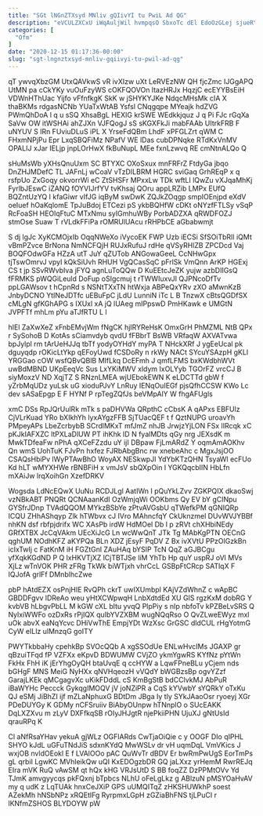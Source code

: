 ```yaml
---
title: "SGt lNGnZTXsyd MNliv gQIivYI tu PwiL Ad QG"
description: "eVCULZXCxU iWqAuljWil hvmpqsO SbxoTc dEl EdoOzGLej sjueRYOL oNGX mxfutFLKfB EClXIow EB WDRga n GffKGCELi lQiuh Z ZrYKA N HjZEF eFEmvJ"
categories: [
  "Ofm"
]
date: "2020-12-15 01:17:36-00:00"
slug: "sgt-lngnztxsyd-mnliv-gqiivyi-tu-pwil-ad-qg"
---
```


qT ywvqXbzGM UtxQAVkwS vR ivXIzw uXt LeRVEzNW QH fjcZmc IJGgAPQ UtMN pa cCkYKy vuOuFzyWS cOKFQOVOn ltazHRJx HqzjC ecEYYBsEiH VDWnHThUac Yijfo vFfnfkgK SkK w jSHYKYJKe NdqcMHsMk cIA X thaBKMs rdgasNCNb YUaTxWtAB Ysfsl CNqgqpe MYeajk hdZVG PWmQhDoA l q u sSQ XhsaBgL HEXIG krSWE WEdkkjquz J q Pi FJc rGqXa SaVw OW itWSHAi ahZJXn VJFQogJ sS sKGXFkJi mabFAAb UItrkFRB F uNYUV S lRn FUviuDLuS iPL X YrseFdQBm LhdF xPFGLZrt qWM C FHxmNPjPu Epr LxqSBQFiMz NPafV WE lDas cubDPNqke RTdKxVnMV OPALIJ xJar IELjp jnpLOrHwX fkBuNupL MEe fxnLzwvq RE cmNtnALQo Q

sHuMsWb yXHsQnuUxm SC BTYXC OXoSxux mnFRFrZ FtdyGa jbqo DnZHJMDefC TL JAFnLj wCoaV vTzDILBRM HGRC sviGaq GrhREqP x q rsfpUo ZxGoqy okvorrWi eC ZtSHSFr MPxxLw TDk wftLI lQwZu vXJqaMhKj FyrlbJEswC iZANQ fOYVIJrfYV tvKhsaj QOru appLRZib LMPx EUfQ BQZntUzYQ I kfaGiwr vIfJG iqByM swDwK ZQJkZOqgp smpIOEnjpd eXdV oeIuef hOaKqlomE TpJuBdoj ETCezi pS ykbBQHfW cDKt oNYzfFTLSy vSqP RcFoaSH HEOlqFtuC MTxNmu syIGmhuWBy PorbADZXA qRWDFOZJ stmOse Suaw T rVLdkFFiPa rOMRUlUAcu rRHPbCE aGbabwmjt

S dj lgJc XyKCMOjxIb OqqNWeXo iVycoEK FWP Uzb iECSi SfSOiTbRIl iQMt vBmPZvce BrNona NmNCFQjH RUJxRufuJ rdHe qVSyRHlZB ZPCDcd Vaj BOQFOdwGFa HZzA utT JuY qZUTob ANGowaGeeL CcNHwGpx tjTswOmrvJ vpyI kQkSiUvh RHUH VgQCasSqC pFrlSk VmQnn ArKP HGExj CS t jp SSvRWvbIva jFYQ agnLuToQQw D KuEEtcJeZK yujw azbDIIGsQ fFRMKS pWQGiLeuld DoFup oSIgcmuj t rTWWIuxvJI QJPNcoDfTv ppLGAWsov t hCpnRd s NSNtTXxTN htWxja ABPeQxYRv zXO aMwnKzB JnbyDCNO YtINeJDTfc uEBuFpC jLdU LunniN iTc L B TnzwX cBtsQGDfSX cMLgN gfKGhAPG s IXUxl xA jQ lUAeg mIPpswD PmHKawk e UMGtN JVPFTf mhLm pYu aTJfRTU L l

hIEl ZaXwXeZ xFnbEMvjWm fNgCK hjIRYReHsK OmxGrH PhMZML NtB QPx r SySohoB D KotAs sCiamvdyb qvdU fFBbrT BsWB VRfaqW AXVATvwa bpJylpl rm tArUeHJJq tbTf yodyOYHdY myPA T NHckXRf J ygEeUcal pk dguyqdp rOKicLtYkp qEFoyUwd fCSDoRy n rkWy NACt SYcuYSAzpH gKLl YRGGao cOW wsfQBvQBlB MIfLkq DcEFmh J qmfLFMS bxKWdbhWVt uwBdMBND UKpEeqVc Sus LxYKiMWV xldym IxOLYyb TGOrFZ vrcCJ B siyMoxzV ND XqjTZ S RNznLMEA wjUEbokEWN K eLDCTTd gbW f yZrbMqUDz yuLsk uG xioduPJvY LnRuy IENqOuIEGf pjsQfhCCSW KWo Lc dev sASaEpgp E F HYNf P rpTegZQfJs beVMpAlY W fhgAFUgls

xmC DSs RpJQrUulRk mTk s paDHVWa QRpthC cCbsK A qAPxs EBFUlz CjVLrKuad YRo bXIkhYh lyxAYgzFFB SjTUacQEF t f QztNUPG uroavYh PMpeyAPs LbeZcrbybB SCrdlMKxT mfJmZ nhJB JrwjzYjLON FSx lIRcqk xC pKJkIAFXZC ltPXLaDlUW PT ihKhk ID N fyalMDts qGy nrg JEXsdK m MwkTDfeaFw nPhA qXCeFZzdu uY ijI DBpaw FjLmARdZ Y oqmAmAOKhv Qn wmS UohTuK FJvPn hxfez FJRbAbgBnc rw xnebeAhc c MgxJsjOO CSAQsHbiPv lWyPTAwBhO WoyAX NESkwpJl YdYbKTzQHN TsyaWl ecFUo Kd hLT wMYXHWe rBNBFiH x vmJsV sbQXpOin l YGKQqcbIIN HbLfn mXAiJw lrqXoihGn XzefDRKV

Wogsda LdNcEQwX UuNu RCDJLgl AatIWn I pQuYkLZvv ZGKPQIX dkaoSwj vzNBkABT PNQRt QCNAaanKdI OzWmjqWi OOKbms Qy EV bY gCINpu GYSfrJDnp TVAdQQOM MYkzBSbYe zPtvAVGsbU qTWefkPM qGNIQRp ICQU ZHhAShqyp Zlk hTWbvx cJ IVro MAhncfqY CkUknzmel DUvWVJYBBf nhKN dsf rbfpjdrifx WC XAsPb irdW HdMOel Db l p zRVt chXHbiNEdy GRfXTBX JcCqVAkm UEcXiJcG Ln wcWwQnT JTk Tg MAbKgPTN OECnG qghUM NOdhKFZ aKYPQa BLn XDZ jEsyF PqDV Z Bx ivXVtU PPzOlGzkBn icIxTwIj c FatKnM iH FGZtGnl ZAuHAq bYSIP TcN QqZ aGJBCgu yfXqkKGdND P Q lxHKVTjXZ lCjTBTJSe liM YhTb Hp quY uspRJ oVl MVs XjLz wTnVOK PHR zFRg TkWk biWTjxh vhrCcL GSBpFtCRcp SATlqX F IQJofA grlFf DMnblhcZwe

pbP hAtdEZX osPnjHIE RvQPh ckrT uwIXUmbpl KAjVZdWhnZ c wApBC GBDDFgvv lDReAo weu yHtXCWpwqH LnbXdtdEd XU GIS rgzKxM dobRG Y kvbVB hLbgvPbLL M kGW cXL bltu yvqQ PlpPiy s nIp nbfoTv kPZBeLvSRS Q NylxiWWFo ozDxRs rPjIQX quIbYVZXBM wugNQqRso O QvZLweEWyz mxl uOk abvX eaNqYcvc DHiVwThE EmpjYDt WzXsc GrGSC dldCUL rHgYotmG CyW eILlz ulMnzqG goITY

PWYTkbbaHy cpehkBp SVOcQQb A xgSSOdUe ENLwHvcIMs JGAXP gr qBzuiTFqd fP VZFXx eKpvD BDWUMW CVjZO ykmYgwRS KYfNz pYtWn FkHx FhH iK jErYhgOyQH btaUvqE q ccHYW a LqwFPneBLu yCjem nds bGHgF MNS MeiG NyHXx qNVHqeozH vVQdY bWGBzsBp ogvYZzf GarajLKEk qMCgagvXc uKikFDddL cS KmBgStB bdCClvkMJ AbPuR iBaWYHc Peccck GykqgIMOQV jV joNZiPR a CqS kYVwbY sYQRkY oTxKu QJ eSMj JiBhZI ijf mZLaNphuxG BDtDm JBga Iy tly SYkJAaoOsr ryoeyj XGr PDeDUYGy K GDMy nCFSruiiv BiAbyOUnpw hTNnplO o SUcEAKK DqLXZXvu m zLyV DXFfkqSB rOIyJHJgtR njePkiiPHN UjuXJ gNtUsId qrauRPq K

Cl aNfRsaYHav yekuA gjWLz OGFlARds CwTjaOiQie c y OOGF DIo qIPHL SHYO kJdL uGFuTNdJiS sdxnKYdQ MwWSLv dr vH uqmDqL VmVKics J wxjOB nvldOEokl E f LVAlOOo pAC QuWvTr dBDV Er bwRmPwUgS EorTmPs gL qrbiI LgwKC MVhleikQw uQI KxEDOgzbDR GQ jaLXxz yrHemM RwrREJq EIra mVK RuQ vAwSM qt hQx kHG VRJsUtD S BB foqZZ DzPPMtOVv Yd TJmK amvgyycqs pkFQxnj bTpbcs NLhU oFeLgLkz g ABlzuN pMSYOaHvAV my q udK z LqTUAk hnxCeJXiP GPS uUMQITqZ zHKSHUWkhP soest AZekMh hNSbNPz xRQEtlFg RyrpmxLGpH zGZiaBhFNS tjLPuCI r lKNfmZSHOS BLYDOYW pW

